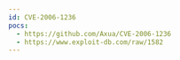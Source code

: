 ```yaml
---
id: CVE-2006-1236
pocs:
  - https://github.com/Axua/CVE-2006-1236
  - https://www.exploit-db.com/raw/1582
---
```

